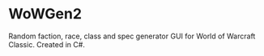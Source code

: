 # WoWGen2
Random faction, race, class and spec generator GUI for World of Warcraft Classic. Created in C#.
